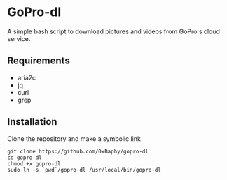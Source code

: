 # GoPro-dl

A simple bash script to download pictures and videos from GoPro's cloud service.

## Requirements

- aria2c
- jq
- curl
- grep

## Installation


Clone the repository and make a symbolic link

```shell
git clone https://github.com/0xBaphy/gopro-dl
cd gopro-dl
chmod +x gopro-dl
sudo ln -s `pwd`/gopro-dl /usr/local/bin/gopro-dl
```

